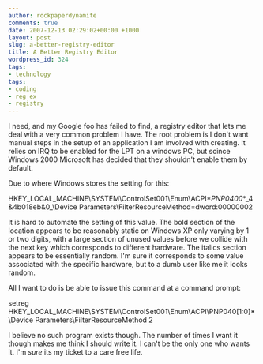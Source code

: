 ```yaml
---
author: rockpaperdynamite
comments: true
date: 2007-12-13 02:29:02+00:00 +1000
layout: post
slug: a-better-registry-editor
title: A Better Registry Editor
wordpress_id: 324
tags:
- technology
tags:
- coding
- reg ex
- registry
---
```


I need, and my Google foo has failed to find, a registry editor that lets me deal with a very common problem I have. The root problem is I don't want manual steps in the setup of an application I am involved with creating. It relies on IRQ to be enabled for the LPT on a windows PC, but scince Windows 2000 Microsoft has decided that they shouldn't enable them by default.

Due to where Windows stores the setting for this:

HKEY_LOCAL_MACHINE\SYSTEM\ControlSet001\Enum\ACPI\**PNP0400**\_4&4b018eb&0_\Device Parameters\FilterResourceMethod=dword:00000002<!-- more -->

It is hard to automate the setting of this value.  The bold section of the location appears to be reasonably static on Windows XP only varying by 1 or two digits, with a large section of unused values before we collide with the next key which corresponds to different hardware. The italics section appears to be essentially random. I'm sure it corresponds to some value associated with the specific hardware, but to a dumb user like me it looks random.

All I want to do is be able to issue this command at a command prompt:

setreg  HKEY_LOCAL_MACHINE\SYSTEM\ControlSet001\Enum\ACPI\PNP040[1:0]\*\Device Parameters\FilterResourceMethod 2

I believe no such program exists though. The number of times I want it though makes me think I should write it. I can't be the only one who wants it. I'm _sure_ its my ticket to a care free life.
